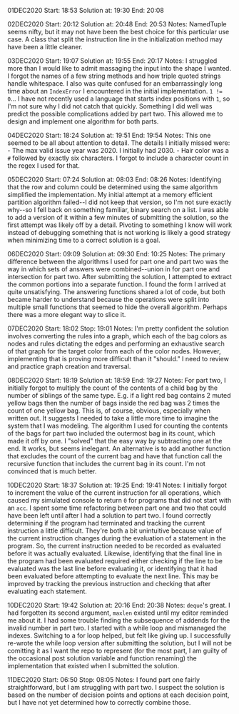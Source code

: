 01DEC2020
Start: 18:53
Solution at: 19:30
End: 20:08

02DEC2020
Start: 20:12
Solution at: 20:48
End: 20:53
Notes: NamedTuple seems nifty, but it may not have been the best choice for this particular use case. A class that split the instruction line in the initialization method may have been a little cleaner.

03DEC2020
Start: 19:07
Solution at: 19:55
End: 20:17
Notes: I struggled more than I would like to admit massaging the input into the shape I wanted. I forgot the names of a few string methods and how triple quoted strings handle whitespace. I also was quite confused for an embarrassingly long time about an `IndexError` I encountered in the initial implementation. `1 != 0`... I have not recently used a language that starts index positions with `1`, so I'm not sure why I did not catch that quickly. Something I did well was predict the possible complications added by part two. This allowed me to design and implement one algorithm for both parts.

04DEC2020
Start: 18:24
Solution at: 19:51
End: 19:54
Notes: This one seemed to be all about attention to detail. The details I initially missed were:
    - The max valid issue year was 2020. I initially had 2030.
    - Hair color was a `#` followed by exactly six characters. I forgot to include a character count in the regex I used for that.

05DEC2020
Start: 07:24
Solution at: 08:03
End: 08:26
Notes: Identifying that the row and column could be determined using the same algorithm simplified the implementation. My initial attempt at a memory efficient partition algorithm failed--I did not keep that version, so I'm not sure exactly why--so I fell back on something familiar, binary search on a list. I was able to add a version of it within a few minutes of submitting the solution, so the first attempt was likely off by a detail. Pivoting to something I know will work instead of debugging something that is not working is likely a good strategy when minimizing time to a correct solution is a goal.

06DEC2020
Start: 09:09
Solution at: 09:30
End: 10:25
Notes: The primary difference between the algorithms I used for part one and part two was the way in which sets of answers were combined--union in for part one and intersection for part two. After submitting the solution, I attempted to extract the common portions into a separate function. I found the form I arrived at quite unsatisfying. The answering functions shared a lot of code, but both became harder to understand because the operations were split into multiple small functions that seemed to hide the overall algorithm. Perhaps there was a more elegant way to slice it.

07DEC2020
Start: 18:02
Stop: 19:01
Notes: I'm pretty confident the solution involves converting the rules into a graph, which each of the bag colors as nodes and rules dictating the edges and performing an exhaustive search of that graph for the target color from each of the color nodes. However, implementing that is proving more difficult than it "should." I need to review and practice graph creation and traversal.

08DEC2020
Start: 18:19
Solution at: 18:59
End: 19:27
Notes: For part two, I initially forgot to multiply the count of the contents of a child bag by the number of siblings of the same type. E.g. if a light red bag contains 2 muted yellow bags then the number of bags inside the red bag was 2 times the count of one yellow bag. This is, of course, obvious, especially when written out. It suggests I needed to take a little more time to imagine the system that I was modeling. The algorithm I used for counting the contents of the bags for part two included the outermost bag in its count, which made it off by one. I "solved" that the easy way by subtracting one at the end. It works, but seems inelegant. An alternative is to add another function that excludes the count of the current bag and have that function call the recursive function that includes the current bag in its count. I'm not convinced that is much better.

10DEC2020
Start: 18:37
Solution at: 19:25
End: 19:41
Notes: I initially forgot to increment the value of the current instruction for all operations, which caused my simulated console to return `0` for programs that did not start with an `acc`. I spent some time refactoring between part one and two that could have been left until after I had a solution to part two. I found correctly determining if the program had terminated and tracking the current instruction a little difficult. They're both a bit unintuitive because value of the current instruction changes during the evaluation of a statement in the program. So, the current instruction needed to be recorded as evaluated before it was actually evaluated. Likewise, identifying that the final line in the program had been evaluated required either checking if the line to be evaluated was the last line before evaluating it, or identifying that it had been evaluated before attempting to evaluate the next line. This may be improved by tracking the previous instruction and checking that after evaluating each statement.

10DEC2020
Start: 19:42
Solution at: 20:16
End: 20:38
Notes: `deque`'s great. I had forgotten its second argument, `maxlen` existed until my editor reminded me about it. I had some trouble finding the subsequence of addends for the invalid number in part two. I started with a while loop and mismanaged the indexes. Switching to a for loop helped, but felt like giving up. I successfully re-wrote the while loop version after submitting the solution, but I will not be comitting it as I want the repo to represent (for the most part, I am guilty of the occasional post solution variable and function renaming) the implementation that existed when I submitted the solution.

11DEC2020
Start: 06:50
Stop: 08:05
Notes: I found part one fairly straightforward, but I am struggling with part two. I suspect the solution is based on the number of decision points and options at each decision point, but I have not yet determined how to correctly combine those.